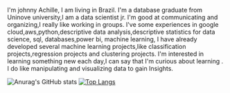 I'm johnny Achille, I am living in Brazil. I'm a database graduate from Uninove university,I am a data scientist jr.
I'm good at communicating and organizing,I really like working in groups.
I've some  experiences in google cloud,aws,python,descriptive data analysis,descriptive statistics for data science, sql, 
databases,power bi, machine learning, I have already developed several machine learning projects,like classification projects,regression projects and clustering projects.
I'm interested  in learning something new each day,I can say that I'm  curious about learning . 
I do like manipulating and visualizing data to gain Insights.



![Anurag's GitHub stats](https://github-readme-stats.vercel.app/api?username=2022johnny&show_icons=true&theme=dark)
[![Top Langs](https://github-readme-stats.vercel.app/api/top-langs/?username=2022johnny&hide=python,sql)](https://github.com/2022johnny/github-readme-stats)
<link rel="stylesheet" href="https://cdn.jsdelivr.net/gh/devicons/devicon@v2.14.0/devicon.min.css">

